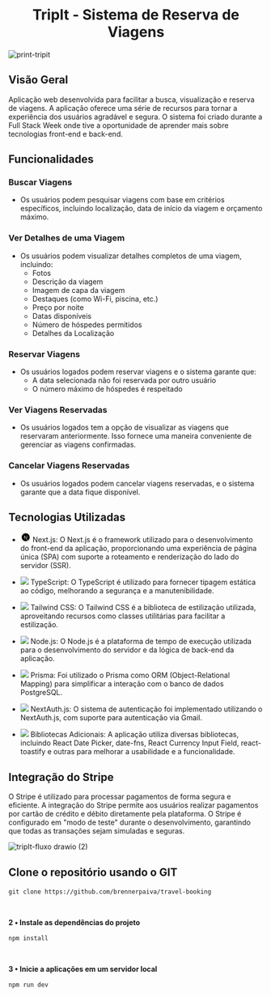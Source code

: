 <h1 align="center">TripIt - Sistema de Reserva de Viagens</h1>

![print-tripit](https://github.com/brennerpaiva/travel-booking/assets/114958953/4fa0a142-9cf6-4a25-94ae-acd1aef91fa4)

## Visão Geral

Aplicação web desenvolvida para facilitar a busca, visualização e reserva de viagens. A aplicação oferece uma série de recursos para tornar a experiência dos usuários agradável e segura. O sistema foi criado durante a Full Stack Week onde tive a oportunidade de aprender mais sobre tecnologias front-end e back-end. 

## Funcionalidades

### Buscar Viagens

- Os usuários podem pesquisar viagens com base em critérios específicos, incluindo localização, data de início da viagem e orçamento máximo. 

### Ver Detalhes de uma Viagem

- Os usuários podem visualizar detalhes completos de uma viagem, incluindo:
  - Fotos
  - Descrição da viagem
  - Imagem de capa da viagem
  - Destaques (como Wi-Fi, piscina, etc.)
  - Preço por noite
  - Datas disponíveis
  - Número de hóspedes permitidos
  - Detalhes da Localização

### Reservar Viagens

- Os usuários logados podem reservar viagens e o sistema garante que:
  - A data selecionada não foi reservada por outro usuário
  - O número máximo de hóspedes é respeitado

### Ver Viagens Reservadas

- Os usuários logados tem a opção de visualizar as viagens que reservaram anteriormente. Isso fornece uma maneira conveniente de gerenciar as viagens confirmadas.

### Cancelar Viagens Reservadas

- Os usuários logados podem cancelar viagens reservadas, e o sistema garante que a data fique disponível.

## Tecnologias Utilizadas

 - <img width="20px" src="https://github.com/tandpfun/skill-icons/blob/main/icons/NextJS-Light.svg" /> Next.js: O Next.js é o framework utilizado para o desenvolvimento do front-end da aplicação, proporcionando uma experiência de página única (SPA) com suporte a roteamento e renderização do lado do servidor (SSR).

- <img width="20px" src="https://skillicons.dev/icons?i=typescript" />  TypeScript: O TypeScript é utilizado para fornecer tipagem estática ao código, melhorando a segurança e a manutenibilidade.

- <img width="20px" src="https://skillicons.dev/icons?i=tailwind" /> Tailwind CSS: O Tailwind CSS é a biblioteca de estilização utilizada, aproveitando recursos como classes utilitárias para facilitar a estilização.

- <img width="20px" src="https://skillicons.dev/icons?i=nodejs" />  Node.js: O Node.js é a plataforma de tempo de execução utilizada para o desenvolvimento do servidor e da lógica de back-end da aplicação.
  
- <img width="20px" src="https://skillicons.dev/icons?i=prisma" />  Prisma: Foi utilizado o Prisma como ORM (Object-Relational Mapping) para simplificar a interação com o banco de dados PostgreSQL.

- <img width="20px" src="https://github.com/nextauthjs/next-auth/blob/main/docs/static/img/logo/logo.png" /> NextAuth.js: O sistema de autenticação foi implementado utilizando o NextAuth.js, com suporte para autenticação via Gmail.

- <img width="20px" src="https://cdn-icons-png.flaticon.com/128/756/756940.png" /> Bibliotecas Adicionais: A aplicação utiliza diversas bibliotecas, incluindo React Date Picker, date-fns, React Currency Input Field, react-toastify e outras para melhorar a usabilidade e a funcionalidade.


## Integração do Stripe

O Stripe é utilizado para processar pagamentos de forma segura e eficiente. A integração do Stripe permite aos usuários realizar pagamentos por cartão de crédito e débito diretamente pela plataforma. O Stripe é configurado em "modo de teste" durante o desenvolvimento, garantindo que todas as transações sejam simuladas e seguras.

![tripIt-fluxo drawio (2)](https://github.com/brennerpaiva/travel-booking/assets/114958953/f056f97e-8f26-4259-a06d-6a1d402f49b3)

## Clone o repositório usando o GIT </strong>

```
git clone https://github.com/brennerpaiva/travel-booking
```

<br>


<strong> 2️ • Instale as dependências do projeto</strong>

```
npm install
```

<br>

<strong> 3 • Inicie a aplicações em um servidor local</strong>

```
npm run dev
```

<br>


